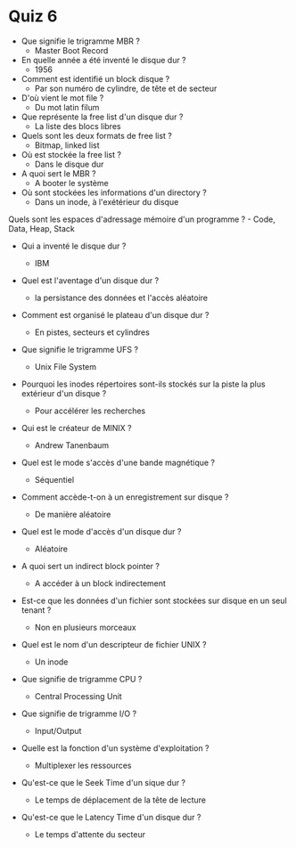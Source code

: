 # Quiz 6

- Que signifie le trigramme MBR ?
    - Master Boot Record
- En quelle année a été inventé le disque dur ?
    - 1956
- Comment est identifié un block disque ?
    - Par son numéro de cylindre, de tête et de secteur
- D'où vient le mot file ?
    - Du mot latin filum
- Que représente la free list d'un disque dur ?
    - La liste des blocs libres
- Quels sont les deux formats de free list ?
    - Bitmap, linked list
- Où est stockée la free list ?
    - Dans le disque dur
- A quoi sert le MBR ?
    - A booter le système
- Où sont stockées les informations d'un directory ?
    - Dans un inode, à l'exétérieur du disque

Quels sont les espaces d'adressage mémoire d'un programme ?
    - Code, Data, Heap, Stack
- Qui a inventé le disque dur ?
    - IBM
- Quel est l'aventage d'un disque dur ?
    - la persistance des données et l'accès aléatoire
- Comment est organisé le plateau d'un disque dur ?
    - En pistes, secteurs et cylindres
- Que signifie le trigramme UFS ?
    - Unix File System
- Pourquoi les inodes répertoires sont-ils stockés sur la piste la plus extérieur d'un disque ?
    - Pour accélérer les recherches

- Qui est le créateur de MINIX ?
    - Andrew Tanenbaum
- Quel est le mode s'accès d'une bande magnétique ?
    - Séquentiel
- Comment accède-t-on à un enregistrement sur disque ?
    - De manière aléatoire
- Quel est le mode d'accès d'un disque dur ?
    - Aléatoire
- A quoi sert un indirect block pointer ?
    - A accéder à un block indirectement
- Est-ce que les données d'un fichier sont stockées sur disque en un seul tenant ?
    - Non en plusieurs morceaux
- Quel est le nom d'un descripteur de fichier UNIX ?
    - Un inode

- Que signifie de trigramme CPU ?
    - Central Processing Unit
- Que signifie de trigramme I/O ?
    - Input/Output
- Quelle est la fonction d'un système d'exploitation ?
    - Multiplexer les ressources
- Qu'est-ce que le Seek Time d'un sique dur ?
    - Le temps de déplacement de la tête de lecture
- Qu'est-ce que le Latency Time d'un disque dur ?
    - Le temps d'attente du secteur